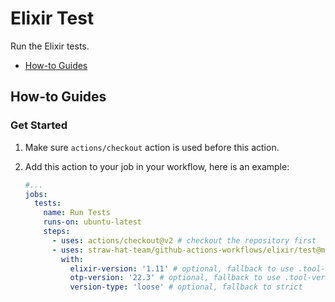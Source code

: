 # Elixir Test

Run the Elixir tests.

- [How-to Guides](#how-to-guides)

## How-to Guides

### Get Started

1. Make sure `actions/checkout` action is used before this action.
2. Add this action to your job in your workflow, here is an example:

    ```yaml
    #...
    jobs:
      tests:
        name: Run Tests
        runs-on: ubuntu-latest
        steps:
          - uses: actions/checkout@v2 # checkout the repository first
          - uses: straw-hat-team/github-actions-workflows/elixir/test@master
            with:
              elixir-version: '1.11' # optional, fallback to use .tool-versions
              otp-version: '22.3' # optional, fallback to use .tool-versions
              version-type: 'loose' # optional, fallback to strict
    ```

